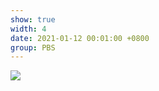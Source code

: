 ```yaml
---
show: true
width: 4
date: 2021-01-12 00:01:00 +0800
group: PBS
---
```

<div>
    <img data-src="{{ '/assets/img/sph_cuda/sph_surface_tension.gif' | relative_url }}" class="lazy w-100 rounded" src="{{ '/assets/img/empty_300x200.png' | relative_url }}">
</div>
